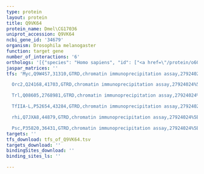```yaml
---
type: protein
layout: protein
title: Q9VK64
protein_name: Dmel\CG17036
uniprot_accession: Q9VK64
ncbi_gene_id: '34679'
organism: Drosophila melanogaster
function: target gene
number_of_interactions: '6'
orthologs: '[{"species": "Homo sapiens", "id": ["<a href=\"/protein/o60779\">O60779</a>", "<a href=\"/protein/p41440\">P41440</a>", "<a href=\"/protein/q9bzv2\">Q9BZV2</a>"]}, {"species": "Danio rerio", "id": ["Q1LV16", "<a href=\"/protein/e7f340\">E7F340</a>"]}, {"species": "Mus musculus", "id": ["<a href=\"/protein/q99pl8\">Q99PL8</a>", "<a href=\"/protein/q9eqn9\">Q9EQN9</a>"]}, {"species": "Rattus norvegicus", "id": ["<a href=\"/protein/f1lnc9\">F1LNC9</a>", "A0A0G2K171"]}, {"species": "Caenorhabditis elegans", "id": ["<a href=\"/protein/o45166\">O45166</a>", "<a href=\"/protein/q22931\">Q22931</a>", "<a href=\"/protein/q17766\">Q17766</a>"]}]'
jaspar_matrices: ''
tfs: 'Myc,Q9W4S7,31310,GTRD,chromatin immunoprecipitation assay,27924024%5Buid%5D,No

  Orc2,Q24168,41703,GTRD,chromatin immunoprecipitation assay,27924024%5Buid%5D,No

  Trl,Q08605,2768981,GTRD,chromatin immunoprecipitation assay,27924024%5Buid%5D,No

  TfIIA-L,P52654,43284,GTRD,chromatin immunoprecipitation assay,27924024%5Buid%5D,No

  rhi,Q7JXA8,44879,GTRD,chromatin immunoprecipitation assay,27924024%5Buid%5D,No

  Psc,P35820,36431,GTRD,chromatin immunoprecipitation assay,27924024%5Buid%5D,No'
targets: ''
tfs_download: tfs_of_Q9VK64.tsv
targets_download: ''
bindingSites_download: ''
binding_sites_ls: ''

---
```

